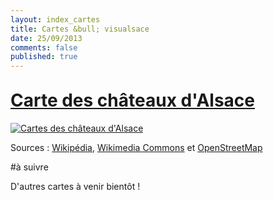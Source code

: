 ```yaml
---
layout: index_cartes
title: Cartes &bull; visualsace
date: 25/09/2013
comments: false
published: true
---
```

<h1 style="margin-top:30px"><a href="../carte-chateaux-alsace/">Carte des châteaux d'Alsace</a></h1>

<a href="../carte-chateaux-alsace/">
<img src="http://res.cloudinary.com/diy8beggy/image/upload/v1380224871/carte_chateaux_alsace_3_mkz0j5.png" alt="Cartes des châteaux d'Alsace">
</a>

Sources : [Wikipédia](http://www.wikipedia.org/ "Wikipédia"), [Wikimedia Commons](http://commons.wikimedia.org/ "Wikimedia Commons") et [OpenStreetMap](http://www.openstreetmap.org/ "OpenStreetMap")  

<div class="separator"></div>

#à suivre

D'autres cartes à venir bientôt !